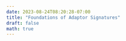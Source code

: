 ```yaml
---
date: 2023-08-24T08:20:28-07:00
title: "Foundations of Adaptor Signatures"
draft: false
math: true
---
```


